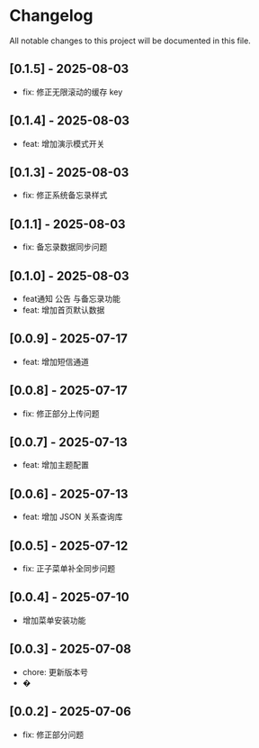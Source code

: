 # Changelog

All notable changes to this project will be documented in this file.





## [0.1.5] - 2025-08-03

- fix: 修正无限滚动的缓存 key

## [0.1.4] - 2025-08-03

- feat: 增加演示模式开关

## [0.1.3] - 2025-08-03

- fix: 修正系统备忘录样式

## [0.1.1] - 2025-08-03

- fix: 备忘录数据同步问题

## [0.1.0] - 2025-08-03

- feat通知 公告 与备忘录功能
- feat: 增加首页默认数据

## [0.0.9] - 2025-07-17

- feat: 增加短信通道

## [0.0.8] - 2025-07-17

- fix: 修正部分上传问题

## [0.0.7] - 2025-07-13

- feat: 增加主题配置

## [0.0.6] - 2025-07-13

- feat: 增加 JSON 关系查询库

## [0.0.5] - 2025-07-12

- fix: 正子菜单补全同步问题

## [0.0.4] - 2025-07-10

- 增加菜单安装功能

## [0.0.3] - 2025-07-08

- chore: 更新版本号
- �

## [0.0.2] - 2025-07-06

- fix: 修正部分问题


